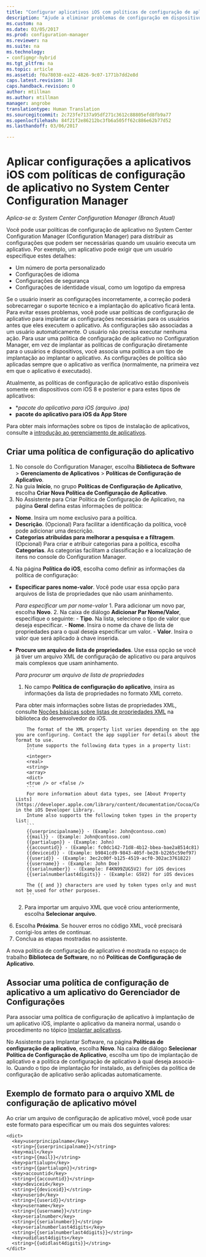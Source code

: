 ```yaml
---
title: "Configurar aplicativos iOS com políticas de configuração de aplicativo | Microsoft Docs"
description: "Ajude a eliminar problemas de configuração em dispositivos que executam o iOS 8 ou posterior ao implantar políticas de configuração de aplicativos para os usuários antes que eles executem aplicativos."
ms.custom: na
ms.date: 03/05/2017
ms.prod: configuration-manager
ms.reviewer: na
ms.suite: na
ms.technology:
- configmgr-hybrid
ms.tgt_pltfrm: na
ms.topic: article
ms.assetid: f0a78038-ea22-4826-9c07-1771b7dd2e8d
caps.latest.revision: 18
caps.handback.revision: 0
author: mtillman
ms.author: mtillman
manager: angrobe
translationtype: Human Translation
ms.sourcegitcommit: 2c723fe7137a95df271c3612c88805efd8fb9a77
ms.openlocfilehash: 84f21f2e86212bc3fb6a505ff62c886e62b77d52
ms.lasthandoff: 03/06/2017

---
```

# <a name="apply-settings-to-ios-apps-with-app-configuration-policies-in-system-center-configuration-manager"></a>Aplicar configurações a aplicativos iOS com políticas de configuração de aplicativo no System Center Configuration Manager

*Aplica-se a: System Center Configuration Manager (Branch Atual)*


Você pode usar políticas de configuração de aplicativo no System Center Configuration Manager (Configuration Manager) para distribuir as configurações que podem ser necessárias quando um usuário executa um aplicativo. Por exemplo, um aplicativo pode exigir que um usuário especifique estes detalhes:
- Um número de porta personalizado
- Configurações de idioma
- Configurações de segurança
- Configurações de identidade visual, como um logotipo da empresa

Se o usuário inserir as configurações incorretamente, a correção poderá sobrecarregar o suporte técnico e a implantação do aplicativo ficará lenta.
Para evitar esses problemas, você pode usar políticas de configuração de aplicativo para implantar as configurações necessárias para os usuários antes que eles executem o aplicativo. As configurações são associadas a um usuário automaticamente. O usuário não precisa executar nenhuma ação.
Para usar uma política de configuração de aplicativo no Configuration Manager, em vez de implantar as políticas de configuração diretamente para o usuários e dispositivos, você associa uma política a um tipo de implantação ao implantar o aplicativo. As configurações de política são aplicadas sempre que o aplicativo as verifica (normalmente, na primeira vez em que o aplicativo é executado).

Atualmente, as políticas de configuração de aplicativo estão disponíveis somente em dispositivos com iOS 8 e posterior e para estes tipos de aplicativos:

- **pacote do aplicativo para iOS (arquivo *.ipa)**
- **pacote do aplicativo para iOS da App Store**

Para obter mais informações sobre os tipos de instalação de aplicativos, consulte a [introdução ao gerenciamento de aplicativos](/sccm/apps/understand/introduction-to-application-management).

## <a name="create-an-app-configuration-policy"></a>Criar uma política de configuração do aplicativo

1. No console do Configuration Manager, escolha **Biblioteca de Software** > **Gerenciamento de Aplicativos** > **Políticas de Configuração de Aplicativo**.
2. Na guia **Início**, no grupo **Políticas de Configuração de Aplicativo**, escolha **Criar Nova Política de Configuração de Aplicativo**.
3. No Assistente para Criar Política de Configuração de Aplicativo, na página **Geral** defina estas informações de política:
  - **Nome**. Insira um nome exclusivo para a política.
  - **Descrição**. (Opcional) Para facilitar a identificação da política, você pode adicionar uma descrição.
  - **Categorias atribuídas para melhorar a pesquisa e a filtragem**. (Opcional) Para criar e atribuir categorias para a política, escolha **Categorias**. As categorias facilitam a classificação e a localização de itens no console do Configuration Manager.
4. Na página **Política do iOS**, escolha como definir as informações da política de configuração:
  - **Especificar pares nome-valor**. Você pode usar essa opção para arquivos de lista de propriedades que não usam aninhamento.

      *Para especificar um par nome-valor*
        1. Para adicionar um novo par, escolha **Novo**.
        2. Na caixa de diálogo **Adicionar Par Nome/Valor**, especifique o seguinte:
            - **Tipo**. Na lista, selecione o tipo de valor que deseja especificar.
            - **Nome**. Insira o nome da chave de lista de propriedades para o qual deseja especificar um valor.
            - **Valor**. Insira o valor que será aplicado à chave inserida.

  - **Procure um arquivo de lista de propriedades**. Use essa opção se você já tiver um arquivo XML de configuração de aplicativo ou para arquivos mais complexos que usam aninhamento.

    *Para procurar um arquivo de lista de propriedades*

      1.  No campo **Política de configuração do aplicativo**, insira as informações da lista de propriedades no formato XML correto.

      Para obter mais informações sobre listas de propriedades XML, consulte [Noções básicas sobre listas de propriedades XML](https://developer.apple.com/library/ios/documentation/Cocoa/Conceptual/PropertyLists/UnderstandXMLPlist/UnderstandXMLPlist.html) na biblioteca do desenvolvedor do iOS.

            The format of the XML property list varies depending on the app you are configuring. Contact the app supplier for details about the format to use.
            Intune supports the following data types in a property list:
            ```
            <integer>
            <real>
            <string>
            <array>
            <dict>
            <true /> or <false />
            ```
            For more information about data types, see [About Property Lists](https://developer.apple.com/library/content/documentation/Cocoa/Conceptual/PropertyLists/AboutPropertyLists/AboutPropertyLists.html) in the iOS Developer Library.
            Intune also supports the following token types in the property list:
            ```
            {{userprincipalname}} - (Example: John@contoso.com)
            {{mail}} - (Example: John@contoso.com)
            {{partialupn}} - (Example: John)
            {{accountid}} - (Example: fc0dc142-71d8-4b12-bbea-bae2a8514c81)
            {{deviceid}} - (Example: b9841cd9-9843-405f-be28-b2265c59ef97)
            {{userid}} - (Example: 3ec2c00f-b125-4519-acf0-302ac3761822)
            {{username}} - (Example: John Doe)
            {{serialnumber}} - (Example: F4KN99ZUG5V2) for iOS devices
            {{serialnumberlast4digits}} - (Example: G5V2) for iOS devices

            The {{ and }} characters are used by token types only and must not be used for other purposes.
            ```

      2.  Para importar um arquivo XML que você criou anteriormente, escolha **Selecionar arquivo**.
6. Escolha **Próxima**. Se houver erros no código XML, você precisará corrigi-los antes de continuar.
7. Conclua as etapas mostradas no assistente.

A nova política de configuração de aplicativo é mostrada no espaço de trabalho **Biblioteca de Software**, no nó **Políticas de Configuração de Aplicativo**.

## <a name="associate-an-app-configuration-policy-with-a-configuration-manager-application"></a>Associar uma política de configuração de aplicativo a um aplicativo do Gerenciador de Configurações

Para associar uma política de configuração de aplicativo à implantação de um aplicativo iOS, implante o aplicativo da maneira normal, usando o procedimento no tópico [Implantar aplicativos](/sccm/apps/deploy-use/deploy-applications).

No Assistente para Implantar Software, na página **Políticas de configuração de aplicativo**, escolha **Novo**. Na caixa de diálogo **Selecionar Política de Configuração de Aplicativo**, escolha um tipo de implantação de aplicativo e a política de configuração de aplicativo à qual deseja associá-lo.
Quando o tipo de implantação for instalado, as definições da política de configuração de aplicativo serão aplicadas automaticamente.

## <a name="example-format-for-the-mobile-app-configuration-xml-file"></a>Exemplo de formato para o arquivo XML de configuração de aplicativo móvel

Ao criar um arquivo de configuração de aplicativo móvel, você pode usar este formato para especificar um ou mais dos seguintes valores:

```
<dict>
  <key>userprincipalname</key>
  <string>{{userprincipalname}}</string>
  <key>mail</key>
  <string>{{mail}}</string>
  <key>partialupn</key>
  <string>{{partialupn}}</string>
  <key>accountid</key>
  <string>{{accountid}}</string>
  <key>deviceid</key>
  <string>{{deviceid}}</string>
  <key>userid</key>
  <string>{{userid}}</string>
  <key>username</key>
  <string>{{username}}</string>
  <key>serialnumber</key>
  <string>{{serialnumber}}</string>
  <key>serialnumberlast4digits</key>
  <string>{{serialnumberlast4digits}}</string>
  <key>udidlast4digits</key>
  <string>{{udidlast4digits}}</string>
</dict>
```

